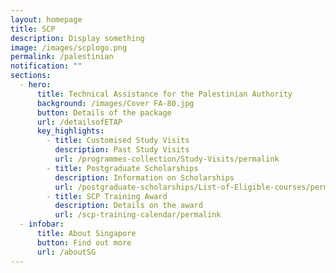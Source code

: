 ```yaml
---
layout: homepage
title: SCP
description: Display something
image: /images/scplogo.png
permalink: /palestinian
notification: ""
sections:
  - hero:
      title: Technical Assistance for the Palestinian Authority
      background: /images/Cover FA-80.jpg
      button: Details of the package
      url: /detailsofETAP
      key_highlights:
        - title: Customised Study Visits
          description: Past Study Visits
          url: /programmes-collection/Study-Visits/permalink
        - title: Postgraduate Scholarships
          description: Information on Scholarships
          url: /postgraduate-scholarships/List-of-Eligible-courses/permalink
        - title: SCP Training Award
          description: Details on the award
          url: /scp-training-calendar/permalink
  - infobar:
      title: About Singapore
      button: Find out more
      url: /aboutSG
---
```

